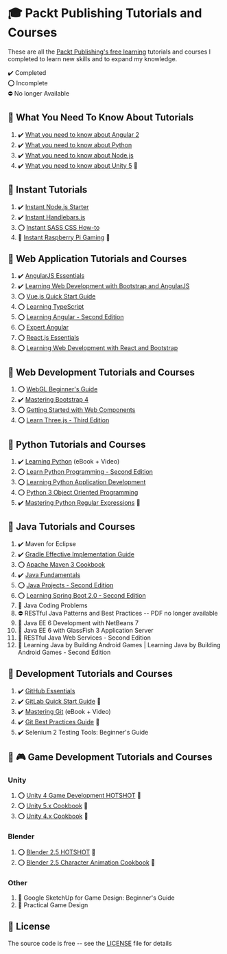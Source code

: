 # :mortar_board: Packt Publishing Tutorials and Courses

These are all the [Packt Publishing's free learning][packt] tutorials and courses I completed to learn new skills and to expand my knowledge.

:heavy_check_mark: Completed  
:o: Incomplete  
:no_entry: No longer Available

## :beginner: What You Need To Know About Tutorials

1. :heavy_check_mark: [What you need to know about Angular 2](what-you-need-to-know/what-you-need-to-know-about-angular-2)
2. :heavy_check_mark: [What you need to know about Python](what-you-need-to-know/what-you-need-to-know-about-python)
3. :heavy_check_mark: [What you need to know about Node.js](what-you-need-to-know/what-you-need-to-know-about-nodejs)
4. :heavy_check_mark: [What you need to know about Unity 5](https://github.com/learning-game-development/learning-unity-game-development/tree/master/Packtpub-Unity-Tutorials) :rocket:

## :beginner: Instant Tutorials

1. :heavy_check_mark: [Instant Node.js Starter](instant-tutorials/instant-nodejs-starter)
2. :heavy_check_mark: [Instant Handlebars.js](instant-tutorials/instant-handlebars)
3. :o: [Instant SASS CSS How-to](instant-tutorials/instant-sass-css)
4. :construction: [Instant Raspberry Pi Gaming](instant-raspberrypi-gaming) :rocket:

## :beginner: Web Application Tutorials and Courses

1. :heavy_check_mark: [AngularJS Essentials](web-application-tutorials/angularjs-essentials)
2. :heavy_check_mark: [Learning Web Development with Bootstrap and AngularJS](web-application-tutorials/learning-web-development-with-bootstrap-and-angularjs)
3. :o: [Vue.js Quick Start Guide](web-application-tutorials/vuejs-quick-start-guide)
4. :o: [Learning TypeScript](web-application-tutorials/learning-typescript)
5. :o: [Learning Angular - Second Edition](web-application-tutorials/learning-angular-second-edition)
6. :o: [Expert Angular](web-application-tutorials/expert-angular)
7. :o: [React.js Essentials](web-application-tutorials/reactjs-essentials)
8. :o: [Learning Web Development with React and Bootstrap](web-application-tutorials/learning-web-development-with-react-and-bootstrap)

## :beginner: Web Development Tutorials and Courses

1. :o: [WebGL Beginner's Guide](web-development-tutorials/webgl-beginners-guide)
2. :heavy_check_mark: [Mastering Bootstrap 4](web-development-tutorials/mastering-bootstrap-4)
3. :o: [Getting Started with Web Components](web-development-tutorials/getting-started-with-web-components)
4. :o: [Learn Three.js - Third Edition](web-development-tutorials/learn-threejs)

## :beginner: Python Tutorials and Courses

1. :heavy_check_mark: [Learning Python](python-tutorials-and-courses/learning-python) (eBook + Video)
2. :o: [Learn Python Programming - Second Edition](python-tutorials-and-courses/learn-python-programming-second-edition)
3. :o: [Learning Python Application Development](python-tutorials-and-courses/learning-python-application-development)
4. :o: [Python 3 Object Oriented Programming](python-tutorials-and-courses/python-3-object-oriented-programming)
5. :heavy_check_mark: [Mastering Python Regular Expressions](https://www.packtpub.com/product/mastering-python-regular-expressions/9781783283156) :link:

## :beginner: Java Tutorials and Courses

1. :heavy_check_mark: Maven for Eclipse
2. :heavy_check_mark: [Gradle Effective Implementation Guide](java-tutorials-and-courses/gradle-effective-implementation-guide)
3. :o: [Apache Maven 3 Cookbook](java-tutorials-and-courses/apache-maven-3-cookbook)
4. :heavy_check_mark: [Java Fundamentals](java-tutorials-and-courses/java-fundamentals)
5. :o: [Java Projects - Second Edition](java-tutorials-and-courses/java-projects-second-edition)
6. :o: [Learning Spring Boot 2.0 - Second Edition](java-tutorials-and-courses/learning-spring-boot-second-edition)
7. :construction: Java Coding Problems
8. :no_entry: RESTful Java Patterns and Best Practices -- PDF no longer available
9. :construction: Java EE 6 Development with NetBeans 7
10. :construction: Java EE 6 with GlassFish 3 Application Server
11. :construction: RESTful Java Web Services - Second Edition
12. :construction: Learning Java by Building Android Games | Learning Java by Building Android Games - Second Edition

## :beginner: Development Tutorials and Courses

1. :heavy_check_mark: [GitHub Essentials](development-tutorials/github-essentials)
2. :heavy_check_mark: [GitLab Quick Start Guide](https://www.packtpub.com/product/gitlab-quick-start-guide/9781789534344) :link:
3. :heavy_check_mark: [Mastering Git](development-tutorials/mastering-git) (eBook + Video)
4. :heavy_check_mark: [Git Best Practices Guide](https://www.packtpub.com/product/git-best-practices-guide/9781783553730) :link:
5. :heavy_check_mark: Selenium 2 Testing Tools: Beginner's Guide

## :beginner: :video_game: Game Development Tutorials and Courses

### Unity

1. :o: [Unity 4 Game Development HOTSHOT](https://github.com/learning-game-development/learning-unity-game-development/tree/master/Packtpub-Unity-Tutorials) :rocket:
2. :o: [Unity 5.x Cookbook](https://github.com/learning-game-development/learning-unity-game-development/tree/master/Packtpub-Unity-Tutorials) :rocket:
3. :o: [Unity 4.x Cookbook](https://github.com/learning-game-development/learning-unity-game-development/tree/master/Packtpub-Unity-Tutorials) :rocket:

### Blender

1. :o: [Blender 2.5 HOTSHOT](https://github.com/learning-game-development/learning-game-development-tools/tree/master/learning-blender/blender-25-hotshot) :rocket:
2. :o: [Blender 2.5 Character Animation Cookbook](https://github.com/learning-game-development/learning-game-development-tools/tree/master/learning-blender/character-animation-cookbook) :rocket:

### Other

1. :construction: Google SketchUp for Game Design: Beginner's Guide
2. :construction: Practical Game Design

## :page_with_curl: License

The source code is free -- see the [LICENSE](LICENSE) file for details

[packt]: https://www.packtpub.com/free-learning
